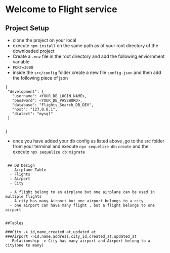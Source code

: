 # Welcome to Flight service

## Project Setup
 - clone the project on your local
 - execute `npm install` on the same path as of your root directory of the downloaded project
 - Create a `.env` file in the root directory and add the following enviornment variable
  - `PORT=3000`
 - inside the `src/config` folder create a new file `config.json` and then add the following piece of json 

 ```
 { 
  "development": {
    "username": <YOUR_DB_LOGIN_NAME>,
    "password": <YOUR_DB_PASSWORD>,
    "database": "Flights_Search_DB_DEV",
    "host": "127.0.0.1",
    "dialect": "mysql"
  }

  
}

 ```
 -  once you have added your db config as listed above ,go to the src folder from your terminal and execute `npx sequelize db:create`
and the execute
`npx sequelize db:migrate`

```

 ## DB Design
  - Airplane Table
  - Flights
  - Airport
  - City
   
  - A flight belong to an airplane but one airplane can be used in multiple flights
  - A city has many Airport but one airport belongs to a city
  - one airport can have many flight , but a flight belongs to one airport


##Tables

###City -> id,name,created_at,updated_at
###Airport ->id,name,address,city_id,created_at,updated_at
   Relationship -> City has many airport and Airport belong to a city(one to many)
  
  